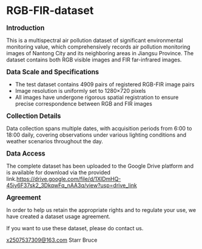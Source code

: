 # RGB-FIR-dataset

<span style="font-size:1.2em;">**Introduction** </span>

This is a multispectral air pollution dataset of significant environmental monitoring value, which comprehensively records air pollution monitoring images of Nantong City and its neighboring areas in Jiangsu Province. The dataset contains both RGB visible images and FIR far-infrared images.



<span style="font-size:1.2em;">**Data Scale and Specifications**</span>

- The test dataset contains 4909 pairs of registered RGB-FIR image pairs
- Image resolution is uniformly set to 1280×720 pixels
- All images have undergone rigorous spatial registration to ensure precise correspondence between RGB and FIR images



<span style="font-size:1.2em;">**Collection Details** </span>

Data collection spans multiple dates, with acquisition periods from 6:00 to 18:00 daily, covering observations under various lighting conditions and weather scenarios throughout the day.



<span style="font-size:1.2em;">**Data Access**</span>

 The complete dataset has been uploaded to the Google Drive platform and is available for download via the provided link.https://drive.google.com/file/d/1XlDmHQ-45iy6F37sk2_3DkqwFq_nAA3q/view?usp=drive_link



<span style="font-weight:bold; font-size:1.2em;">Agreement</span>

In order to help us retain the appropriate rights and to regulate your use, we have created a dataset usage agreement.

If you want to use these dataset, please do contact us.

x2507537309@163.com    Starr Bruce